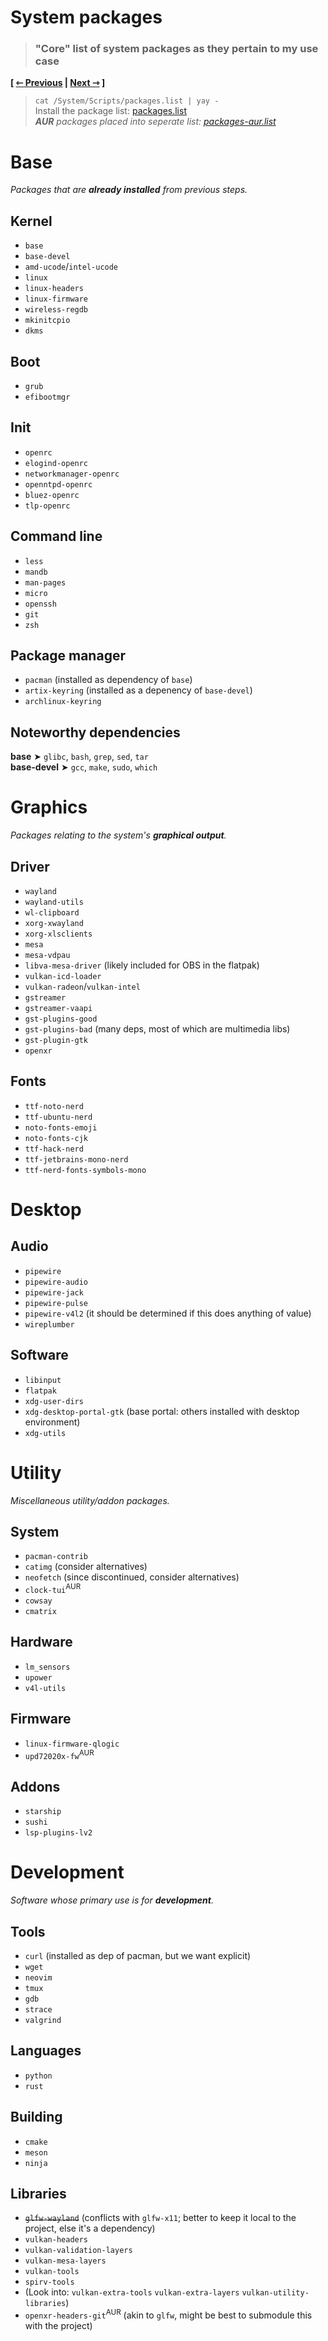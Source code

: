 # System packages
> ### "Core" list of system packages as they pertain to my use case

**\[ [⇽ Previous](./04-environment.md) | [Next ⇾](./06a-gnome.md) \]**  

> `cat /System/Scripts/packages.list | yay -`  
Install the package list: [packages.list](/System/Packages/packages.list)  
_**AUR** packages placed into seperate list: [packages-aur.list](/System/Packages/packages-aur.list)_

# Base
_Packages that are **already installed** from previous steps._  

## Kernel
- `base`
- `base-devel`
- `amd-ucode`/`intel-ucode`
- `linux`
- `linux-headers`
- `linux-firmware`
- `wireless-regdb`
- `mkinitcpio`
- `dkms`

## Boot
- `grub`
- `efibootmgr`

## Init
- `openrc`
- `elogind-openrc`
- `networkmanager-openrc`
- `openntpd-openrc`
- `bluez-openrc`
- `tlp-openrc`

## Command line
- `less`
- `mandb`
- `man-pages`
- `micro`
- `openssh`
- `git`
- `zsh`

## Package manager
- `pacman` (installed as dependency of `base`)
- `artix-keyring` (installed as a depenency of `base-devel`)
- `archlinux-keyring`

## Noteworthy dependencies
**base** ➤ `glibc`, `bash`, `grep`, `sed`, `tar`  
**base-devel** ➤ `gcc`, `make`, `sudo`, `which`  

# Graphics
_Packages relating to the system's **graphical output**._

## Driver
- `wayland`
- `wayland-utils`
- `wl-clipboard`
- `xorg-xwayland`
- `xorg-xlsclients`
- `mesa`
- `mesa-vdpau`
- `libva-mesa-driver` (likely included for OBS in the flatpak)
- `vulkan-icd-loader`
- `vulkan-radeon`/`vulkan-intel`
- `gstreamer`
- `gstreamer-vaapi`
- `gst-plugins-good`
- `gst-plugins-bad` (many deps, most of which are multimedia libs)
- `gst-plugin-gtk`
- `openxr`

## Fonts
- `ttf-noto-nerd`
- `ttf-ubuntu-nerd`
- `noto-fonts-emoji`
- `noto-fonts-cjk`
- `ttf-hack-nerd`
- `ttf-jetbrains-mono-nerd`
- `ttf-nerd-fonts-symbols-mono`

# Desktop
## Audio
- `pipewire`
- `pipewire-audio`
- `pipewire-jack`
- `pipewire-pulse`
- `pipewire-v4l2` (it should be determined if this does anything of value)
- `wireplumber`

## Software
- `libinput`
- `flatpak`
- `xdg-user-dirs`
- `xdg-desktop-portal-gtk` (base portal: others installed with desktop environment)
- `xdg-utils`

# Utility
_Miscellaneous utility/addon packages._

## System
- `pacman-contrib`
- `catimg` (consider alternatives)
- `neofetch` (since discontinued, consider alternatives)
- `clock-tui`<sup>AUR</sup>
- `cowsay`
- `cmatrix`

## Hardware
- `lm_sensors`
- `upower`
- `v4l-utils`

## Firmware
- `linux-firmware-qlogic`
- `upd72020x-fw`<sup>AUR</sup>

## Addons
- `starship`
- `sushi`
- `lsp-plugins-lv2`

# Development
_Software whose primary use is for **development**._

## Tools
- `curl` (installed as dep of pacman, but we want explicit)
- `wget`
- `neovim`
- `tmux`
- `gdb`
- `strace`
- `valgrind`

## Languages
- `python`
- `rust`

## Building
- `cmake`
- `meson`
- `ninja`

## Libraries
- ~~`glfw-wayland`~~ (conflicts with `glfw-x11`; better to keep it local to the project, else it's a dependency)
- `vulkan-headers`
- `vulkan-validation-layers`
- `vulkan-mesa-layers`
- `vulkan-tools`
- `spirv-tools`
- (Look into: `vulkan-extra-tools` `vulkan-extra-layers` `vulkan-utility-libraries`)
- `openxr-headers-git`<sup>AUR</sup> (akin to `glfw`, might be best to submodule this with the project)
